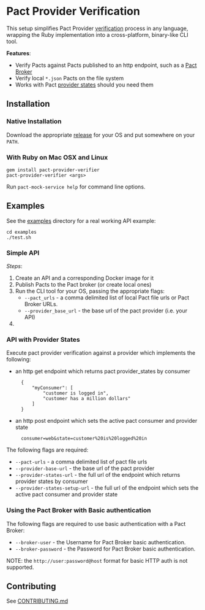 # Pact Provider Verification

This setup simplifies Pact Provider [verification](https://github.com/realestate-com-au/pact#2-tell-your-provider-that-it-needs-to-honour-the-pact-file-you-made-earlier)
process in any language, wrapping the Ruby implementation into a cross-platform,
binary-like CLI tool.

**Features**:

* Verify Pacts against Pacts published to an http endpoint, such as a [Pact Broker](https://github.com/bethesque/pact_broker)
* Verify local `*.json` Pacts on the file system
* Works with Pact [provider states](https://github.com/realestate-com-au/pact/wiki/Provider-states) should you need them

## Installation

### Native Installation

Download the appropriate [release](https://github.com/pact-foundation/pact-provider-verifier/releases)
for your OS and put somewhere on your `PATH`.

### With Ruby on Mac OSX and Linux

```
gem install pact-provider-verifier
pact-provider-verifier <args>
```

Run `pact-mock-service help` for command line options.

## Examples

See the [examples](examples) directory for a real working API example:

```
cd examples
./test.sh
```

### Simple API

*Steps*:

1. Create an API and a corresponding Docker image for it
1. Publish Pacts to the Pact broker (or create local ones)
1. Run the CLI tool for your OS, passing the appropriate flags:
   * `--pact_urls` - a comma delimited list of local Pact file urls or Pact Broker URLs.
   * `--provider_base_url` - the base url of the pact provider (i.e. your API)
1.

### API with Provider States

Execute pact provider verification against a provider which implements the following:

* an http get endpoint which returns pact provider_states by consumer

		{
			"myConsumer": [
				"customer is logged in",
				"customer has a million dollars"
			]
		}

* an http post endpoint which sets the active pact consumer and provider state

		consumer=web&state=customer%20is%20logged%20in

The following flags are required:

* `--pact-urls` - a comma delimited list of pact file urls
* `--provider-base-url` - the base url of the pact provider
* `--provider-states-url` - the full url of the endpoint which returns provider states by consumer
* `--provider-states-setup-url` - the full url of the endpoint which sets the active pact consumer and provider state

### Using the Pact Broker with Basic authentication

The following flags are required to use basic authentication with a Pact Broker:

* `--broker-user` - the Username for Pact Broker basic authentication.
* `--broker-password` - the Password for Pact Broker basic authentication.

NOTE: the `http://user:password@host` format  for basic HTTP auth is not supported.

## Contributing

See [CONTRIBUTING.md](/CONTRIBUTING.md)

[pact]: https://github.com/realestate-com-au/pact
[releases]: https://github.com/bethesque/pact-mock_service/releases
[javascript]: https://github.com/DiUS/pact-consumer-js-dsl
[pact-dev]: https://groups.google.com/forum/#!forum/pact-dev
[windows]: https://github.com/bethesque/pact-mock_service/wiki/Building-a-Windows-standalone-executable
[install-windows]: https://github.com/bethesque/pact-mock_service/wiki/Installing-the-pact-mock_service-gem-on-Windows
[why-generated]: https://github.com/realestate-com-au/pact/wiki/FAQ#why-are-the-pacts-generated-and-not-static
